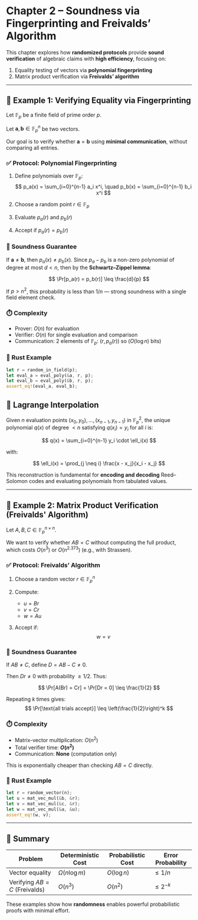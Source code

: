# Chapter 2 – Soundness via Fingerprinting and Freivalds’ Algorithm

This chapter explores how **randomized protocols** provide **sound verification** of algebraic claims with **high efficiency**, focusing on:

1. Equality testing of vectors via **polynomial fingerprinting**
2. Matrix product verification via **Freivalds’ algorithm**

---

## 📘 Example 1: Verifying Equality via Fingerprinting

Let $\mathbb{F}_p$ be a finite field of prime order $p$.

Let $\mathbf{a}, \mathbf{b} \in \mathbb{F}_p^n$ be two vectors.

Our goal is to verify whether $\mathbf{a} = \mathbf{b}$ using **minimal communication**, without comparing all entries.



### ✅ Protocol: Polynomial Fingerprinting

1. Define polynomials over $\mathbb{F}_p$:
   $$
   p_a(x) = \sum_{i=0}^{n-1} a_i x^i, \quad p_b(x) = \sum_{i=0}^{n-1} b_i x^i
   $$

2. Choose a random point $r \in \mathbb{F}_p$

3. Evaluate $p_a(r)$ and $p_b(r)$

4. Accept if $p_a(r) = p_b(r)$



### 🧠 Soundness Guarantee

If $\mathbf{a} \neq \mathbf{b}$, then $p_a(x) \neq p_b(x)$. Since $p_a - p_b$ is a non-zero polynomial of degree at most $d < n$, then by the **Schwartz–Zippel lemma**:

$$
\Pr[p_a(r) = p_b(r)] \leq \frac{d}{p}
$$

If $p > n^2$, this probability is less than $1/n$ — strong soundness with a single field element check.



### ⏱️ Complexity

- Prover: $O(n)$ for evaluation
- Verifier: $O(n)$ for single evaluation and comparison
- Communication: 2 elements of $\mathbb{F}_p$: $(r,p_a(r))$ so ($O(\log n)$ bits)



### 🧪 Rust Example

```rust
let r = random_in_field(p);
let eval_a = eval_poly(&a, r, p);
let eval_b = eval_poly(&b, r, p);
assert_eq!(eval_a, eval_b);
```



## 📘 Lagrange Interpolation

Given $n$ evaluation points $(x_0, y_0), \dots, (x_{n-1}, y_{n-1})$ in $\mathbb{F}_p^2$, the unique polynomial $q(x)$ of degree $< n$ satisfying $q(x_i) = y_i$ for all $i$ is:

$$
q(x) = \sum_{i=0}^{n-1} y_i \cdot \ell_i(x)
$$

with:

$$
\ell_i(x) = \prod_{j \neq i} \frac{x - x_j}{x_i - x_j}
$$

This reconstruction is fundamental for **encoding and decoding** Reed–Solomon codes and evaluating polynomials from tabulated values.

---

## 📘 Example 2: Matrix Product Verification (Freivalds' Algorithm)

Let $A, B, C \in \mathbb{F}_p^{n \times n}$.

We want to verify whether $AB = C$ without computing the full product, which costs $O(n^3)$ or $O(n^{2.373})$ (e.g., with Strassen).



### ✅ Protocol: Freivalds’ Algorithm

1. Choose a random vector $r \in \mathbb{F}_p^n$

2. Compute:
   - $u = Br$
   - $v = Cr$
   - $w = A u$

3. Accept if:
   $$
   w = v
   $$



### 🧠 Soundness Guarantee

If $AB \neq C$, define $D = AB - C \neq 0$.

Then $Dr \neq 0$ with probability $\geq 1/2$. Thus:

$$
\Pr[A(Br) = Cr] = \Pr[Dr = 0] \leq \frac{1}{2}
$$

Repeating $k$ times gives:
$$
\Pr[\text{all trials accept}] \leq \left(\frac{1}{2}\right)^k
$$



### ⏱️ Complexity

- Matrix-vector multiplication: $O(n^2)$
- Total verifier time: **$O(n^2)$**
- Communication: **None** (computation only)

This is exponentially cheaper than checking $AB = C$ directly.



### 🧪 Rust Example

```rust
let r = random_vector(n);
let u = mat_vec_mul(&b, &r);
let v = mat_vec_mul(&c, &r);
let w = mat_vec_mul(&a, &u);
assert_eq!(w, v);
```

---

## 🔗 Summary

| Problem                      | Deterministic Cost | Probabilistic Cost | Error Probability |
|------------------------------|--------------------|--------------------|-------------------|
| Vector equality              | $\Omega(n\log m)$  | $O(\log n)$        | $\le1/n$          |
| Verifying $AB=C$ (Freivalds) | $O(n^3)$           | $O(n^2)$           | $\le2^{-k}$       |


These examples show how **randomness** enables powerful probabilistic proofs with minimal effort.
